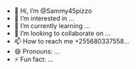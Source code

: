 - 👋 Hi, I’m @Sammy45pizzo
- 👀 I’m interested in ...
- 🌱 I’m currently learning ...
- 💞️ I’m looking to collaborate on ...
- 📫 How to reach me +255680337558...
- 😄 Pronouns: ...
- ⚡ Fun fact: ...

<!---
Sammy45pizzo/Sammy45pizzo is a ✨ special ✨ repository because its `README.md` (this file) appears on your GitHub profile.
You can click the Preview link to take a look at your changes.
--->

